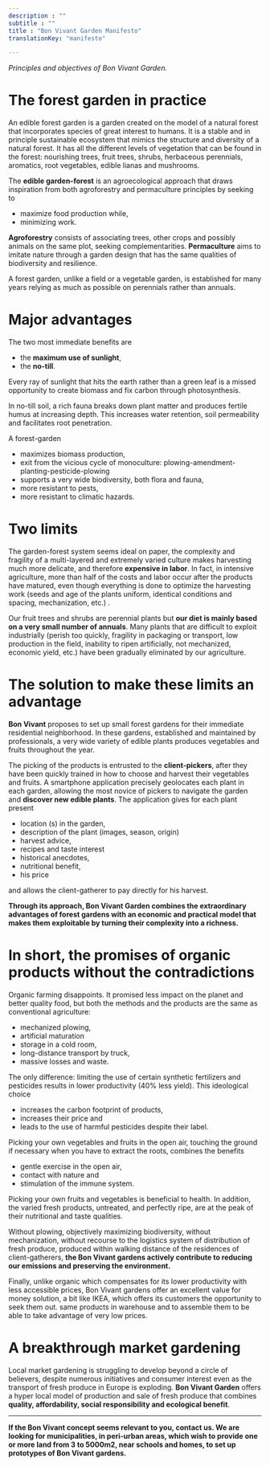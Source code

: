 ```yaml
---
description : ""
subtitle : ""
title : "Bon Vivant Garden Manifesto"
translationKey: "manifesto"

---
```

_Principles and objectives of Bon Vivant Garden._

# The forest garden in practice

An edible forest garden is a garden created on the model of a natural forest that incorporates species of great interest to humans. It is a stable and in principle sustainable ecosystem that mimics the structure and diversity of a natural forest. It has all the different levels of vegetation that can be found in the forest: nourishing trees, fruit trees, shrubs, herbaceous perennials, aromatics, root vegetables, edible lianas and mushrooms.

The **edible garden-forest** is an agroecological approach that draws inspiration from both agroforestry and permaculture principles by seeking to
- maximize food production while,
- minimizing work.

**Agroforestry** consists of associating trees, other crops and possibly animals on the same plot, seeking complementarities. **Permaculture** aims to imitate nature through a garden design that has the same qualities of biodiversity and resilience.

A forest garden, unlike a field or a vegetable garden, is established for many years relying as much as possible on perennials rather than annuals.

# Major advantages

The two most immediate benefits are
- the **maximum use of sunlight**,
- the **no-till**.

Every ray of sunlight that hits the earth rather than a green leaf is a missed opportunity to create biomass and fix carbon through photosynthesis.

In no-till soil, a rich fauna breaks down plant matter and produces fertile humus at increasing depth. This increases water retention, soil permeability and facilitates root penetration.

A forest-garden
- maximizes biomass production,
- exit from the vicious cycle of monoculture: plowing-amendment-planting-pesticide-plowing
- supports a very wide biodiversity, both flora and fauna,
- more resistant to pests,
- more resistant to climatic hazards.

# Two limits

The garden-forest system seems ideal on paper, the complexity and fragility of a multi-layered and extremely varied culture makes harvesting much more delicate, and therefore **expensive in labor**. In fact, in intensive agriculture, more than half of the costs and labor occur after the products have matured, even though everything is done to optimize the harvesting work (seeds and age of the plants uniform, identical conditions and spacing, mechanization, etc.) .

Our fruit trees and shrubs are perennial plants but **our diet is mainly based on a very small number of annuals**. Many plants that are difficult to exploit industrially (perish too quickly, fragility in packaging or transport, low production in the field, inability to ripen artificially, not mechanized, economic yield, etc.) have been gradually eliminated by our agriculture.

# The solution to make these limits an advantage

**Bon Vivant** proposes to set up small forest gardens for their immediate residential neighborhood. In these gardens, established and maintained by professionals, a very wide variety of edible plants produces vegetables and fruits throughout the year.

The picking of the products is entrusted to the **client-pickers**, after they have been quickly trained in how to choose and harvest their vegetables and fruits. A smartphone application precisely geolocates each plant in each garden, allowing the most novice of pickers to navigate the garden and **discover new edible plants**. The application gives for each plant present
- location (s) in the garden,
- description of the plant (images, season, origin)
- harvest advice,
- recipes and taste interest
- historical anecdotes,
- nutritional benefit,
- his price

and allows the client-gatherer to pay directly for his harvest.

**Through its approach, Bon Vivant Garden combines the extraordinary advantages of forest gardens with an economic and practical model that makes them exploitable by turning their complexity into a richness.**

# In short, the promises of organic products without the contradictions

Organic farming disappoints. It promised less impact on the planet and better quality food, but both the methods and the products are the same as conventional agriculture:
- mechanized plowing,
- artificial maturation
- storage in a cold room,
- long-distance transport by truck,
- massive losses and waste.

The only difference: limiting the use of certain synthetic fertilizers and pesticides results in lower productivity (40% less yield). This ideological choice
- increases the carbon footprint of products,
- increases their price and
- leads to the use of harmful pesticides despite their label.

Picking your own vegetables and fruits in the open air, touching the ground if necessary when you have to extract the roots, combines the benefits
- gentle exercise in the open air,
- contact with nature and
- stimulation of the immune system.

Picking your own fruits and vegetables is beneficial to health. In addition, the varied fresh products, untreated, and perfectly ripe, are at the peak of their nutritional and taste qualities.

Without plowing, objectively maximizing biodiversity, without mechanization, without recourse to the logistics system of distribution of fresh produce, produced within walking distance of the residences of client-gatherers, **the Bon Vivant gardens actively contribute to reducing our emissions and preserving the environment.**

Finally, unlike organic which compensates for its lower productivity with less accessible prices, Bon Vivant gardens offer an excellent value for money solution, a bit like IKEA, which offers its customers the opportunity to seek them out. same products in warehouse and to assemble them to be able to take advantage of very low prices.

# A breakthrough market gardening

Local market gardening is struggling to develop beyond a circle of believers, despite numerous initiatives and consumer interest even as the transport of fresh produce in Europe is exploding. **Bon Vivant Garden** offers a hyper local model of production and sale of fresh produce that combines **quality, affordability, social responsibility and ecological benefit**.

---

**If the Bon Vivant concept seems relevant to you, contact us. We are looking for municipalities, in peri-urban areas, which wish to provide one or more land from 3 to 5000m2, near schools and homes, to set up prototypes of Bon Vivant gardens.**
